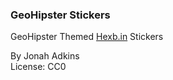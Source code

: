 ### GeoHipster Stickers  

GeoHipster Themed [Hexb.in](http://hexb.in/) Stickers

By Jonah Adkins  
License: CC0

